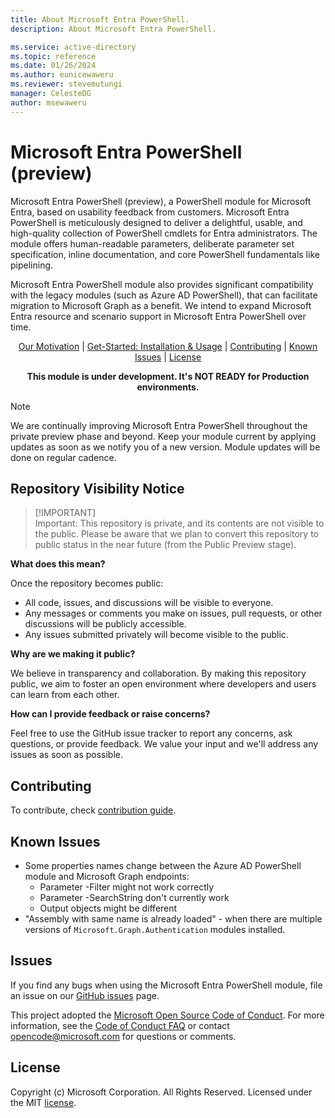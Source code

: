 ```yaml
---
title: About Microsoft Entra PowerShell.
description: About Microsoft Entra PowerShell.

ms.service: active-directory
ms.topic: reference
ms.date: 01/26/2024
ms.author: eunicewaweru
ms.reviewer: stevemutungi
manager: CelesteDG
author: msewaweru
---
```

# Microsoft Entra PowerShell (preview)

Microsoft Entra PowerShell (preview), a PowerShell module for Microsoft Entra, based on usability feedback from customers. Microsoft Entra PowerShell is meticulously designed to deliver a delightful, usable, and high-quality collection of PowerShell cmdlets for Entra administrators. The module offers human-readable parameters, deliberate parameter set specification, inline documentation, and core PowerShell fundamentals like pipelining.

Microsoft Entra PowerShell module also provides significant compatibility with the legacy modules (such as Azure AD PowerShell), that can facilitate migration to Microsoft Graph as a benefit.  We intend to expand Microsoft Entra resource and scenario support in Microsoft Entra PowerShell over time.

<p align="center">
   <a href="MOTIVATION.md">Our Motivation</a> |
  <a href="GET-STARTED.md">Get-Started: Installation & Usage</a> |
  <a href="#contributing">Contributing</a> |
  <a href="#known-issues">Known Issues</a> |
  <a href="#license">License</a>
</p>

<p align="center">
<strong>This module is under development. It's NOT READY for Production environments.</strong>
</p>

> [!NOTE]  
> We are continually improving Microsoft Entra PowerShell throughout the private preview phase and beyond. Keep your module current by applying updates as soon as we notify you of a new version. Module updates will be done on regular cadence.

## Repository Visibility Notice
>
> [!IMPORTANT]  
> Important: This repository is private, and its contents are not visible to the public. Please be aware that we plan to convert this repository to public status in the near future (from the Public Preview stage).

**What does this mean?**

Once the repository becomes public:

- All code, issues, and discussions will be visible to everyone.
- Any messages or comments you make on issues, pull requests, or other discussions will be publicly accessible.
- Any issues submitted privately will become visible to the public.

**Why are we making it public?**

We believe in transparency and collaboration. By making this repository public, we aim to foster an open environment where developers and users can learn from each other.

**How can I provide feedback or raise concerns?**

Feel free to use the GitHub issue tracker to report any concerns, ask questions, or provide feedback. We value your input and we'll address any issues as soon as possible.

## Contributing

To contribute, check [contribution guide](CONTRIBUTING.md).

## Known Issues

- Some properties names change between the Azure AD PowerShell module and Microsoft Graph endpoints:
  - Parameter -Filter might not work correctly
  - Parameter -SearchString don't currently work
  - Output objects might be different
- "Assembly with same name is already loaded" - when there are multiple versions of `Microsoft.Graph.Authentication` modules installed.

## Issues

If you find any bugs when using the Microsoft Entra PowerShell module, file an issue on our [GitHub issues](https://github.com/microsoftgraph/entra-powershell/issues) page.

This project adopted the [Microsoft Open Source Code of Conduct](https://opensource.microsoft.com/codeofconduct/). For more information, see the [Code of Conduct FAQ](https://opensource.microsoft.com/codeofconduct/faq/) or contact [opencode@microsoft.com](mailto:opencode@microsoft.com) for questions or comments.

## License

Copyright (c) Microsoft Corporation. All Rights Reserved. Licensed under the MIT [license](LICENSE).
